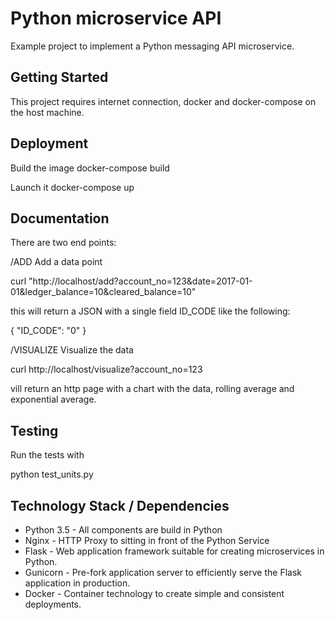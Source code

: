 Python microservice API
=============================

Example project to implement a Python messaging API microservice.


Getting Started
-------------------------
This project requires internet connection, docker and docker-compose on the host machine.




Deployment
-------------------------

Build the image
	docker-compose build
	
Launch it
	docker-compose up




Documentation
-------------------------

There are two end points:

/ADD
Add a data point

curl "http://localhost/add?account_no=123&date=2017-01-01&ledger_balance=10&cleared_balance=10"

this will return a JSON with a single field ID_CODE like the following:

{
  "ID_CODE": "0"
}

/VISUALIZE
Visualize the data

curl http://localhost/visualize?account_no=123

vill return an http page with a chart with the data, rolling average and exponential average.




Testing
-------------------------------
Run the tests with 

python test_units.py








Technology Stack / Dependencies
-------------------------------
- Python 3.5  - All components are build in Python
- Nginx       - HTTP Proxy to sitting in front of the Python Service
- Flask       - Web application framework suitable for creating microservices in Python.
- Gunicorn    - Pre-fork application server to efficiently serve the Flask application in production.
- Docker      - Container technology to create simple and consistent deployments.

